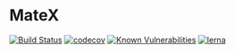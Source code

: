 # MateX

 [![Build Status](https://travis-ci.com/tyrcord/matex.svg?branch=master)](https://travis-ci.com/tyrcord/matex)
 [![codecov](https://codecov.io/gh/tyrcord/matex/branch/master/graph/badge.svg)](https://codecov.io/gh/tyrcord/matex)
 [![Known Vulnerabilities](https://snyk.io/test/github/tyrcord/matex/badge.svg?targetFile=package.json)](https://snyk.io/test/github/tyrcord/matex?targetFile=package.json)
[![lerna](https://img.shields.io/badge/maintained%20with-lerna-cc00ff.svg)](https://lerna.js.org/)
